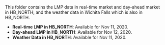 This folder contains the LMP data in real-time market and day-ahead market in HB_NORTH, and the weather data in Wichita Falls which is also in HB_NORTH. 

- **Real-time LMP in HB_NORTH**: Available for Nov 11, 2020.
- **Day-ahead LMP in HB_NORTH**: Available for Nov 12, 2020.
- **Weather Data in HB_NORTH**: Available for Nov 11, 2020.